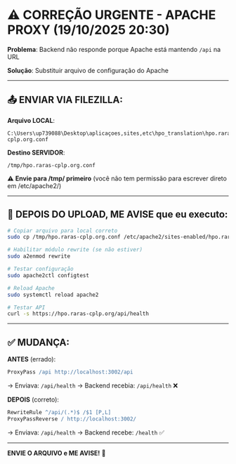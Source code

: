 # ⚠️ CORREÇÃO URGENTE - APACHE PROXY (19/10/2025 20:30)

**Problema**: Backend não responde porque Apache está mantendo `/api` na URL

**Solução**: Substituir arquivo de configuração do Apache

---

## 📤 **ENVIAR VIA FILEZILLA**:

**Arquivo LOCAL**:
```
C:\Users\up739088\Desktop\aplicaçoes,sites,etc\hpo_translation\hpo.raras-cplp.org.conf
```

**Destino SERVIDOR**:
```
/tmp/hpo.raras-cplp.org.conf
```

⚠️ **Envie para /tmp/ primeiro** (você não tem permissão para escrever direto em /etc/apache2/)

---

## 🔧 **DEPOIS DO UPLOAD, ME AVISE** que eu executo:

```bash
# Copiar arquivo para local correto
sudo cp /tmp/hpo.raras-cplp.org.conf /etc/apache2/sites-enabled/hpo.raras-cplp.org.conf

# Habilitar módulo rewrite (se não estiver)
sudo a2enmod rewrite

# Testar configuração
sudo apache2ctl configtest

# Reload Apache
sudo systemctl reload apache2

# Testar API
curl -s https://hpo.raras-cplp.org/api/health
```

---

## ✅ **MUDANÇA**:

**ANTES** (errado):
```apache
ProxyPass /api http://localhost:3002/api
```
→ Enviava: `/api/health` → Backend recebia: `/api/health` ❌

**DEPOIS** (correto):
```apache
RewriteRule ^/api/(.*)$ /$1 [P,L]
ProxyPassReverse / http://localhost:3002/
```
→ Enviava: `/api/health` → Backend recebe: `/health` ✅

---

**ENVIE O ARQUIVO e ME AVISE!** 🚀
